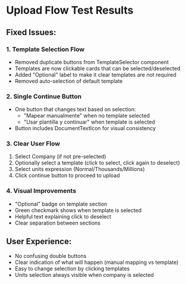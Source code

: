 # Upload Flow Test Results

## Fixed Issues:

### 1. Template Selection Flow
- Removed duplicate buttons from TemplateSelector component
- Templates are now clickable cards that can be selected/deselected
- Added "Optional" label to make it clear templates are not required
- Removed auto-selection of default template

### 2. Single Continue Button
- One button that changes text based on selection:
  - "Mapear manualmente" when no template selected
  - "Usar plantilla y continuar" when template is selected
- Button includes DocumentTextIcon for visual consistency

### 3. Clear User Flow
1. Select Company (if not pre-selected)
2. Optionally select a template (click to select, click again to deselect)
3. Select units expression (Normal/Thousands/Millions)
4. Click continue button to proceed to upload

### 4. Visual Improvements
- "Optional" badge on template section
- Green checkmark shows when template is selected
- Helpful text explaining click to deselect
- Clear separation between sections

## User Experience:
- No confusing double buttons
- Clear indication of what will happen (manual mapping vs template)
- Easy to change selection by clicking templates
- Units selection always visible when company is selected
